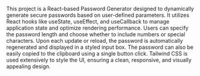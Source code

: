 This project is a React-based Password Generator designed to dynamically generate secure passwords based on user-defined parameters. It utilizes React hooks like useState, useEffect, and useCallback to manage application state and optimize rendering performance. Users can specify the password length and choose whether to include numbers or special characters. Upon each update or reload, the password is automatically regenerated and displayed in a styled input box. The password can also be easily copied to the clipboard using a single button click. Tailwind CSS is used extensively to style the UI, ensuring a clean, responsive, and visually appealing design.
